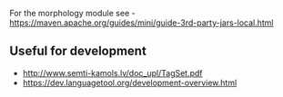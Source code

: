 For the morphology module see -https://maven.apache.org/guides/mini/guide-3rd-party-jars-local.html

## Useful for development

- http://www.semti-kamols.lv/doc_upl/TagSet.pdf
- https://dev.languagetool.org/development-overview.html